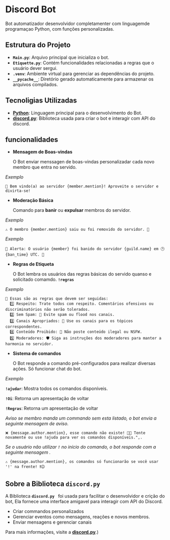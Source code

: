 
# Discord Bot

Bot automatizador desenvolvidor completamenter com linguagemde programaçao Python, com funções personalizadas.

## Estrutura do Projeto

- **`Main.py`**: Arquivo principal que inicializa o bot.
- **`Etiquette.py`**: Contém funcionalidades relacionadas a regras que o usuário dever sergui.
- **`.venv`**: Ambiente virtual para gerenciar as dependências do projeto.
- **`__pycache__`**: Diretório gerado automaticamente para armazenar os arquivos compilados.

## Tecnoligias Utilizadas 

- **[Python](https://www.python.org/)**: Linguagem principal para o desenvolvimento do Bot.
- **[discord.py](https://discordpy.readthedocs.io/)**: Biblioteca usada para criar o bot e interagir com API do discord.

## funcionalidades


- **Mensagem de Boas-vindas** 
   
    O Bot enviar menssagen de boas-vindas personalizadar cada novo membro que entra no servido.

 *Exemplo* 
 
    🎉 Bem vindo(a) ao servidor {member.mention}! Aproveite o servidor e divirta-se!


- **Moderação Básica**
 
    Comando para **banir** ou **expulsar** membros do servidor.

 *Exemplo* 

    ⚠️ O membro {member.mention} saiu ou foi removido do servidor. 🚪  

 *Exemplo* 
 
    🚨 Alerta: O usuário {member} foi banido do servidor {guild.name} em 🕒 {ban_time} UTC. 🚫 


- **Regras de Etiqueta**

    O Bot lembra os usuários das regras básicas do servido quanso e solicitado comamdo. **`!regras`**

*Exemplo*   

    📜 Essas são as regras que devem ser seguidas:
      1️⃣ Respeito: Trate todos com respeito. Comentários ofensivos ou discriminatórios não serão tolerados.
      2️⃣ Sem Spam: 🚫 Evite spam ou flood nos canais.
      3️⃣ Canais Apropriados: 📂 Use os canais para os tópicos correspondentes.
      4️⃣ Conteúdo Proibido: 🚷 Não poste conteúdo ilegal ou NSFW.
      5️⃣ Moderadores: 🛡️ Siga as instruções dos moderadores para manter a harmonia no servidor. 

- **Sistema de comandos**
 
    O Bot responde a comando pré-configurados para realizar diversas ações. Só funcionar chat do bot.

*Exemplo*

   **`!ajudar`**: Mostra todos os comandos disponíveis.

   **`!Oi`**: Retorna um  apresentação de voltar
   
   **`!Regras`**: Retorna um  apresentação de voltar


*Aviso se membro manda um commando sem esta listado,  o bot envia a seguinte mensagem de aviso.*

    ❌ {message.author.mention}, esse comando não existe! 🤔💡 Tente novamente ou use !ajuda para ver os comandos disponíveis.",.

*Se o usuário não utilizar **`!`** no início do comando, o bot responde com a seguinte mensagem  .*
    
    ⚠️ {message.author.mention}, os comandos só funcionarão se você usar '!' na frente! ❗😊

## Sobre a Biblioteca **`discord.py`**
 A Biblioteca **`discord.py `** foi usada para facilitar o desenvolvidor e crição do bot, Ela fornece uma interface amigavel para interagir com API do Discord.

 - Criar commandos personalizados
 - Gerenciar eventos como mensagens, reações e novos membros.
 - Enviar mensagens e gerenciar canais

 Para mais informações, visite a **[discord.py](https://discordpy.readthedocs.io/)**.)
